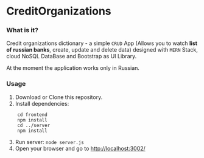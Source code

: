 # CreditOrganizations
### What is it?
Credit organizations dictionary - a simple `CRUD` App (Allows you to watch **list of russian banks**, 
create, update and delete data) designed with `MERN` Stack, cloud NoSQL DataBase and Bootstrap as UI Library.

At the moment the application works only in Russian.
### Usage
1) Download or Clone this repository.
2) Install dependencies:
```
    cd frontend
    npm install
    cd ../server
    npm install   
```
3) Run server:
`node server.js`
4) Open your browser and go to [http://localhost:3002/](http://localhost:3002/)
